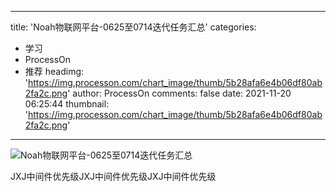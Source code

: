 
---
title: 'Noah物联网平台-0625至0714迭代任务汇总'
categories: 
 - 学习
 - ProcessOn
 - 推荐
headimg: 'https://img.processon.com/chart_image/thumb/5b28afa6e4b06df80ab2fa2c.png'
author: ProcessOn
comments: false
date: 2021-11-20 06:25:44
thumbnail: 'https://img.processon.com/chart_image/thumb/5b28afa6e4b06df80ab2fa2c.png'
---

<div>   
<img class="thumb" alt="Noah物联网平台-0625至0714迭代任务汇总" src="https://img.processon.com/chart_image/thumb/5b28afa6e4b06df80ab2fa2c.png" referrerpolicy="no-referrer">
<p>JXJ中间件优先级JXJ中间件优先级JXJ中间件优先级</p>  
</div>
            